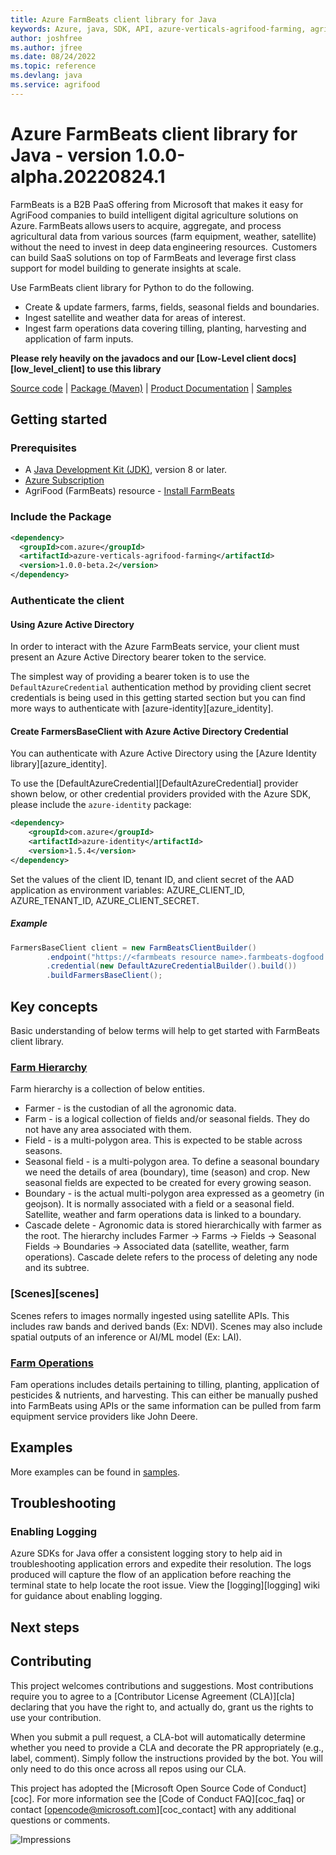 ```yaml
---
title: Azure FarmBeats client library for Java
keywords: Azure, java, SDK, API, azure-verticals-agrifood-farming, agrifood
author: joshfree
ms.author: jfree
ms.date: 08/24/2022
ms.topic: reference
ms.devlang: java
ms.service: agrifood
---
```

# Azure FarmBeats client library for Java - version 1.0.0-alpha.20220824.1 


FarmBeats is a B2B PaaS offering from Microsoft that makes it easy for AgriFood companies to build intelligent digital agriculture solutions on Azure. FarmBeats allows users to acquire, aggregate, and process agricultural data from various sources (farm equipment, weather, satellite) without the need to invest in deep data engineering resources.  Customers can build SaaS solutions on top of FarmBeats and leverage first class support for model building to generate insights at scale.

Use FarmBeats client library for Python to do the following. 

- Create & update farmers, farms, fields, seasonal fields and boundaries.
- Ingest satellite and weather data for areas of interest.
- Ingest farm operations data covering tilling, planting, harvesting and application of farm inputs.

**Please rely heavily on the javadocs and our [Low-Level client docs][low_level_client] to use this library**

[Source code][source_code] | [Package (Maven)][package] | [Product Documentation][product_documentation] | [Samples][samples_readme]

## Getting started

### Prerequisites

- A [Java Development Kit (JDK)][jdk_link], version 8 or later.
- [Azure Subscription][azure_subscription]
- AgriFood (FarmBeats) resource - [Install FarmBeats][install_farmbeats]

### Include the Package

[//]: # ({x-version-update-start;com.azure:azure-verticals-agrifood-farming;current})
```xml
<dependency>
  <groupId>com.azure</groupId>
  <artifactId>azure-verticals-agrifood-farming</artifactId>
  <version>1.0.0-beta.2</version>
</dependency>
```
[//]: # ({x-version-update-end})

### Authenticate the client

#### Using Azure Active Directory

In order to interact with the Azure FarmBeats service, your client must present an Azure Active Directory bearer token to the service.

The simplest way of providing a bearer token is to use the `DefaultAzureCredential` authentication method by providing client secret credentials is being used in this getting started section but you can find more ways to authenticate with [azure-identity][azure_identity].

#### Create FarmersBaseClient with Azure Active Directory Credential

You can authenticate with Azure Active Directory using the [Azure Identity library][azure_identity].

To use the [DefaultAzureCredential][DefaultAzureCredential] provider shown below, or other credential providers provided with the Azure SDK, please include the `azure-identity` package:

[//]: # ({x-version-update-start;com.azure:azure-identity;dependency})
```xml
<dependency>
    <groupId>com.azure</groupId>
    <artifactId>azure-identity</artifactId>
    <version>1.5.4</version>
</dependency>
```

Set the values of the client ID, tenant ID, and client secret of the AAD application as environment variables: AZURE_CLIENT_ID, AZURE_TENANT_ID, AZURE_CLIENT_SECRET.

##### Example
```java readme-sample-createFarmersBaseClient
FarmersBaseClient client = new FarmBeatsClientBuilder()
        .endpoint("https://<farmbeats resource name>.farmbeats-dogfood.azure.net")
        .credential(new DefaultAzureCredentialBuilder().build())
        .buildFarmersBaseClient();
```

## Key concepts

Basic understanding of below terms will help to get started with FarmBeats client library.

### [Farm Hierarchy][farm_hierarchy]
Farm hierarchy is a collection of below entities.
- Farmer - is the custodian of all the agronomic data.
- Farm - is a logical collection of fields and/or seasonal fields. They do not have any area associated with them.
- Field - is a multi-polygon area. This is expected to be stable across seasons.
- Seasonal field - is a multi-polygon area. To define a seasonal boundary we need the details of area (boundary), time (season) and crop. New seasonal fields are expected to be created for every growing season.
- Boundary - is the actual multi-polygon area expressed as a geometry (in geojson). It is normally associated with a field or a seasonal field. Satellite, weather and farm operations data is linked to a boundary.
- Cascade delete - Agronomic data is stored hierarchically with farmer as the root. The hierarchy includes Farmer -> Farms -> Fields -> Seasonal Fields -> Boundaries -> Associated data (satellite, weather, farm operations). Cascade delete refers to the process of deleting any node and its subtree. 

### [Scenes][scenes]
Scenes refers to images normally ingested using satellite APIs. This includes raw bands and derived bands (Ex: NDVI). Scenes may also include spatial outputs of an inference or AI/ML model (Ex: LAI).

### [Farm Operations][farm_operations_docs]
Fam operations includes details pertaining to tilling, planting, application of pesticides & nutrients, and harvesting. This can either be manually pushed into FarmBeats using APIs or the same information can be pulled from farm equipment service providers like John Deere. 

## Examples
More examples can be found in [samples][samples_code].

## Troubleshooting

### Enabling Logging

Azure SDKs for Java offer a consistent logging story to help aid in troubleshooting application errors and expedite
their resolution. The logs produced will capture the flow of an application before reaching the terminal state to help
locate the root issue. View the [logging][logging] wiki for guidance about enabling logging.

## Next steps

## Contributing

This project welcomes contributions and suggestions. Most contributions require you to agree to a [Contributor License Agreement (CLA)][cla] declaring that you have the right to, and actually do, grant us the rights to use your contribution.

When you submit a pull request, a CLA-bot will automatically determine whether you need to provide a CLA and decorate the PR appropriately (e.g., label, comment). Simply follow the instructions provided by the bot. You will only need to do this once across all repos using our CLA.

This project has adopted the [Microsoft Open Source Code of Conduct][coc]. For more information see the [Code of Conduct FAQ][coc_faq] or contact [opencode@microsoft.com][coc_contact] with any additional questions or comments.

<!-- LINKS -->
[samples]: src/samples/java/com/azure/verticals/agrifood/farming
[source_code]: https://github.com/Azure/azure-sdk-for-java/blob/main/sdk/agrifood/azure-verticals-agrifood-farming/src
[samples_code]: https://github.com/Azure/azure-sdk-for-java/blob/main/sdk/agrifood/azure-verticals-agrifood-farming/src/samples/
[azure_subscription]: https://azure.microsoft.com/free/
[product_documentation]: https://aka.ms/FarmBeatsProductDocumentationPaaS
[azure_portal]: https://portal.azure.com
[jdk_link]: /java/azure/jdk/?view=azure-java-stable
[package]: https://mvnrepository.com/artifact/com.azure/azure-verticals-agrifood-farming
[samples_readme]: https://github.com/Azure/azure-sdk-for-java/tree/main/sdk/agrifood/azure-verticals-agrifood-farming/src/samples/README.md
[farm_hierarchy]: https://aka.ms/FarmBeatsFarmHierarchyDocs
[farm_operations_docs]: https://aka.ms/FarmBeatsFarmOperationsDocumentation
[install_farmbeats]: https://aka.ms/FarmBeatsInstallDocumentationPaaS

![Impressions](https://azure-sdk-impressions.azurewebsites.net/api/impressions/azure-sdk-for-java%2Fsdk%2Fagrifood%2Fazure-verticals-agrifood-farming%2FREADME.png)


